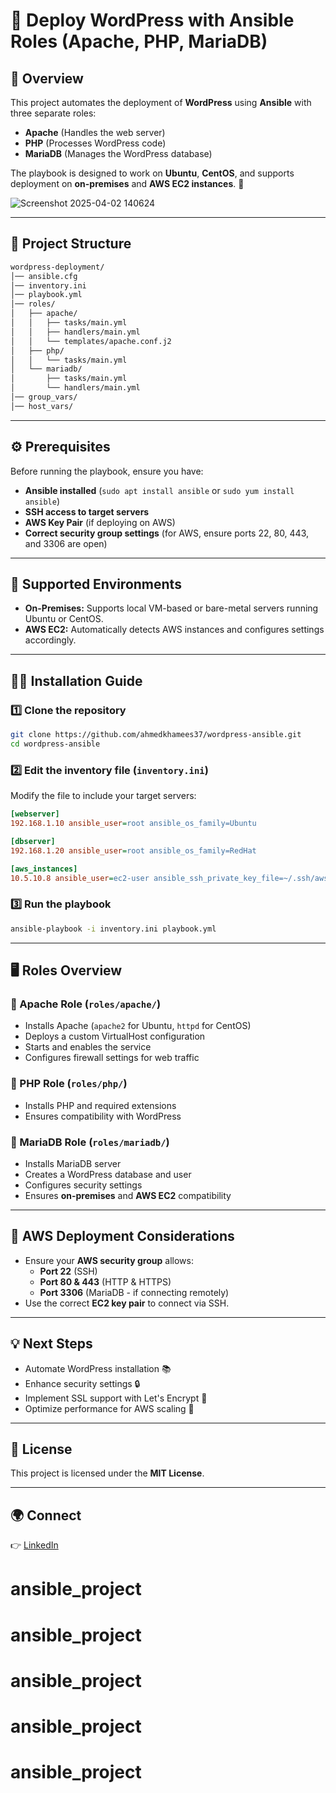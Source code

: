 # 🚀 Deploy WordPress with Ansible Roles (Apache, PHP, MariaDB)

## 📌 Overview
This project automates the deployment of **WordPress** using **Ansible** with three separate roles:
- **Apache** (Handles the web server)
- **PHP** (Processes WordPress code)
- **MariaDB** (Manages the WordPress database)

The playbook is designed to work on **Ubuntu**, **CentOS**, and supports deployment on **on-premises** and **AWS EC2 instances**. 🌟

![Screenshot 2025-04-02 140624](https://github.com/user-attachments/assets/947f5fb1-bc51-427b-a4ac-e424de7956a0)


---

## 📂 Project Structure
```bash
wordpress-deployment/
│── ansible.cfg
│── inventory.ini
│── playbook.yml
│── roles/
│   ├── apache/
│   │   ├── tasks/main.yml
│   │   ├── handlers/main.yml
│   │   └── templates/apache.conf.j2
│   ├── php/
│   │   └── tasks/main.yml
│   └── mariadb/
│       ├── tasks/main.yml
│       └── handlers/main.yml
│── group_vars/
│── host_vars/
```

---

## ⚙️ Prerequisites

Before running the playbook, ensure you have:
- **Ansible installed** (`sudo apt install ansible` or `sudo yum install ansible`)
- **SSH access to target servers**
- **AWS Key Pair** (if deploying on AWS)
- **Correct security group settings** (for AWS, ensure ports 22, 80, 443, and 3306 are open)

---

## 🏢 Supported Environments
- **On-Premises:** Supports local VM-based or bare-metal servers running Ubuntu or CentOS.
- **AWS EC2:** Automatically detects AWS instances and configures settings accordingly.

---

## 👩‍💻 Installation Guide

### 1️⃣ Clone the repository
```bash
git clone https://github.com/ahmedkhamees37/wordpress-ansible.git
cd wordpress-ansible
```

### 2️⃣ Edit the inventory file (`inventory.ini`)
Modify the file to include your target servers:
```ini
[webserver]
192.168.1.10 ansible_user=root ansible_os_family=Ubuntu

[dbserver]
192.168.1.20 ansible_user=root ansible_os_family=RedHat

[aws_instances]
10.5.10.8 ansible_user=ec2-user ansible_ssh_private_key_file=~/.ssh/aws-key.pem ansible_os_family=RedHat
```

### 3️⃣ Run the playbook
```bash
ansible-playbook -i inventory.ini playbook.yml
```

---

## 🖥️ Roles Overview

### 📌 Apache Role (`roles/apache/`)
- Installs Apache (`apache2` for Ubuntu, `httpd` for CentOS)
- Deploys a custom VirtualHost configuration
- Starts and enables the service
- Configures firewall settings for web traffic

### 📌 PHP Role (`roles/php/`)
- Installs PHP and required extensions
- Ensures compatibility with WordPress

### 📌 MariaDB Role (`roles/mariadb/`)
- Installs MariaDB server
- Creates a WordPress database and user
- Configures security settings
- Ensures **on-premises** and **AWS EC2** compatibility

---

## 🌟 AWS Deployment Considerations
- Ensure your **AWS security group** allows:
  - **Port 22** (SSH)
  - **Port 80 & 443** (HTTP & HTTPS)
  - **Port 3306** (MariaDB - if connecting remotely)
- Use the correct **EC2 key pair** to connect via SSH.

---

## 💡 Next Steps
- Automate WordPress installation 📚
- Enhance security settings 🔒
- Implement SSL support with Let's Encrypt 🔑
- Optimize performance for AWS scaling 🚀

---

## 📃 License
This project is licensed under the **MIT License**.

---

## 🌍 Connect
👉 [LinkedIn](https://linkedin.com/in/ahmed-khamis37)

# ansible_project
# ansible_project
# ansible_project
# ansible_project
# ansible_project
